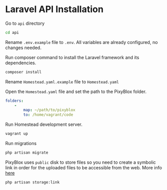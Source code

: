 # Laravel API Installation

Go to `api` directory

```bash
cd api
```

Rename `.env.example` file to `.env`. All variables are already configured, no changes needed.

Run composer command to install the Laravel framework and its dependencies.

```bash
composer install
```

Rename `Homestead.yaml.example` file to `Homestead.yaml`

Open the `Homestead.yaml` file and set the path to the PixyBlox folder.

```yaml
folders:
    -
        map: ~/path/to/pixyblox
        to: /home/vagrant/code
```

Run Homestead development server.

```bash
vagrant up
```

Run migrations

```bash
php artisan migrate
```

PixyBlox uses `public` disk to store files so you need to create a symbolic link in order for the uploaded files to be accessible from the web. More info [here](https://laravel.com/docs/7.x/filesystem#the-public-disk "The Public Disk")

```bash
php artisan storage:link
```